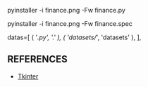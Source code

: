 
pyinstaller -i finance.png -Fw finance.py

pyinstaller -i finance.png -Fw finance.spec


datas=[
                 ( '*.py', '.' ),
                 ( 'datasets/*', 'datasets' ),
             ],

## REFERENCES

- [Tkinter](https://blog.csdn.net/nire_yeyu/category_9877892.html)
